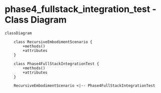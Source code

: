 # phase4_fullstack_integration_test - Class Diagram

```mermaid
classDiagram

    class RecursiveEmbodimentScenario {
        +methods()
        +attributes
    }

    class Phase4FullStackIntegrationTest {
        +methods()
        +attributes
    }

    RecursiveEmbodimentScenario <|-- Phase4FullStackIntegrationTest
```
